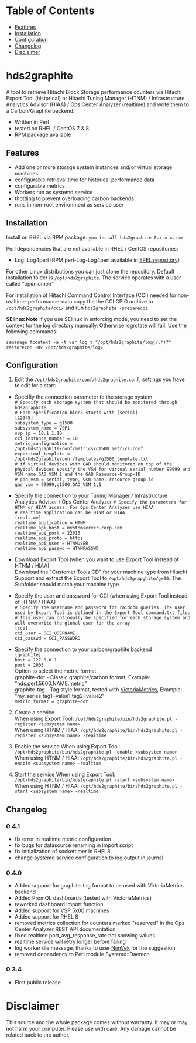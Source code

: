 # Table of Contents

* [Features](#features)
* [Installation](#installation)
* [Configuration](#configuration)
* [Changelog](#changelog)
* [Disclaimer](#disclaimer)

# hds2graphite

A tool to retrieve Hitachi Block Storage performance counters via Hitachi Export Tool (historical) or Hitachi Tuning Manager (HTNM) / Infrastructure Analytics Advisor (HIAA) / Ops Center Analyzer (realtime) and write them to a Carbon/Graphite backend.
* Written in Perl
* tested on RHEL / CentOS 7 & 8
* RPM package available

## Features
* Add one or more storage system instances and/or virtual storage machines
* configurable retrieval time for historical performance data
* configurable metrics
* Workers run as systemd service
* thottling to prevent overloading carbon backends
* runs in non-root environment as service user

## Installation
Install on RHEL via RPM package: `yum install hds2graphite-0.x.x-x.rpm`

Perl dependencies that are not available in RHEL / CentOS repositories:
* Log::Log4perl (RPM perl-Log-Log4perl available in [EPEL repository](https://fedoraproject.org/wiki/EPEL))

For other Linux distributions you can just clone the repository. Default installation folder is `/opt/hds2graphite`. The service operates with a user called "openiomon"

For installation of Hitachi Command Control Interface (CCI) needed for non-realtime-performance-data copy the the CCI CPIO archive to `/opt/hds2graphite/cci/` and run `hds2graphite -preparecci`.

**SElinux Note**
If you use SElinux in enforcing mode, you need to set the context for the log directory manually. Otherwise logrotate will fail. Use the following commands:
```
semanage fcontext -a -t var_log_t "/opt/hds2graphite/log(/.*)?"
restorecon -Rv /opt/hds2graphite/log/
```

## Configuration
1. Edit the `/opt/hds2graphite/conf/hds2graphite.conf`, settings you have to edit for a start:

* Specifiy the connection parameter to the storage system  
`# Specify each storage system that should be monitored through hds2graphite`  
`# Each specification block starts with [serial]`  
`[12345]`  
`subsystem_type = g1500`  
`subsystem_name = VSP1`  
`svp_ip = 10.1.1.10`  
`cci_instance_number = 10`  
`metric_configruation = /opt/hds2graphite/conf/metrics/g1500_metrics.conf`  
`exporttool_template = /opt/hds2graphite/conf/templates/g1500_template.txt`  
`# if virtual devices with GAD should monitored on top of the phyical devices specify the VSM for virtual serial number 99999 and VSM name GAD_VSM_1 and the GAD Resource-Group-ID`  
`# gad_vsm = serial, type, vsm name, resource group id`  
`gad_vsm = 99999,g1500,GAD_VSM_1,1`  

* Specify the connection to your Tuning Manager / Infrastructure Analytics Advisor / Ops Center Analyzer
`# Specify the parameters for HTNM or HIAA access. For Ops Center Analyzer use HIAA`  
`# realtime_application can be HTNM or HIAA`  
`[realtime]`  
`realtime_application = HTNM`  
`realtime_api_host = myhtnmserver.corp.com`  
`realtime_api_port = 22016`  
`realtime_api_proto = https`  
`realtime_api_user = HTNMUSER`  
`realtime_api_passwd = HTNMPASSWD`  

* Download Export Tool (when you want to use Export Tool instead of HTNM / HIAA)  
Download the "Customer Tools CD" for your machine type from Hitachi Support and extract the Export Tool to `/opt/hds2grapghite/gx00`. The Subfolder should match your machine type.

* Specify the user and password for CCI (when using Export Tool instead of HTNM / HIAA)  
`# Specify the username and password for raidcom queries. The user used by Export Tool is defined in the Export Tool command.txt file.`  
`# This user can optionally be specified for each storage system and will overwrite the global user for the array`  
`[cci]`  
`cci_user = CCI_USERNAME`  
`cci_passwd = CCI_PASSWORD`  

* Specify the connection to your carbon/graphite backend  
`[graphite]`  
`host = 127.0.0.1`  
`port = 2003`  
Option to select the metric format  
graphite-dot - Classic graphite/carbon format, Example: "hds.perf.5600.NAME.metric"  
graphite-tag - Tag style format, tested with [VictoriaMetrics](https://github.com/VictoriaMetrics/VictoriaMetrics), Example: "my_series;tag1=value1;tag2=value2"  
`metric_format = graphite-dot`

2. Create a service  
When using Export Tool: `/opt/hds2graphite/bin/hds2graphite.pl -register <subsystem name>`  
When using HTNM / HIAA: `/opt/hds2graphite/bin/hds2graphite.pl -register <subsystem name> -realtime`

3. Enable the service
When using Export Tool: `/opt/hds2graphite/bin/hds2graphite.pl -enable <subsystem name>`  
When using HTNM / HIAA: `/opt/hds2graphite/bin/hds2graphite.pl -enable <subsystem name> -realtime`

4. Start the service
When using Export Tool: `/opt/hds2graphite/bin/hds2graphite.pl -start <subsystem name>`  
When using HTNM / HIAA: `/opt/hds2graphite/bin/hds2graphite.pl -start <subsystem name> -realtime`

## Changelog
### 0.4.1
* fix error in realtime metric configuration
* fix bugs for datasource renaming in import script
* fix initialization of sockettimer in RHEL8
* change systemd service configuration to log output in journal

### 0.4.0
* Added support for graphite-tag format to be used with VirtoriaMetrics backend
* Added PromQL dashboards (tested with VictoriaMetrics)
* reworked dashboard import function
* Added support for VSP 5x00 machines
* Added support for RHEL 8
* removed metrics collection for counters marked "reserved" in the Ops Center Analyzer REST API documentation
* fixed realtime port_avg_response_rate not showing values
* realtime service will retry longer before failing
* log worker die message, thanks to user [NimVek](https://github.com/NimVek) for the suggestion
* removed dependency to Perl module Systemd::Daemon

### 0.3.4
* First public release

# Disclaimer
This source and the whole package comes without warranty. It may or may not harm your computer. Please use with care. Any damage cannot be related back to the author.
